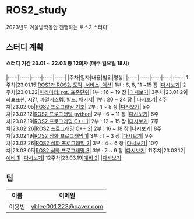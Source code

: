 # ROS2_study
2023년도 겨울방학동안 진행하는 로스2 스터디!

## 스터디 계획
#### 스터디 기간 23.01 ~ 22.03 총 12회차 (매주 일요일 18시) 
|:---:|:---:|:---:|:---:|:---:|
|주차|일자|내용|범위|영상|
|:---:|:---:|:---:|:---|:---:|
1주차|23.01.15|[ROS1과 ROS2, 토픽, 서비스, 액션]()| 1부 : 6, 8, 11 ~15 장 |[다시보기]()|
2주차|23.01.22|[파리미터, rqt, 표준단위]()| 1부 : 16 ~ 19 장 |[다시보기]()|
3주차|23.01.29|[좌표표현, 시간, 파일시스템, 빌드, 패키지]()| 1부 : 20 ~ 24 장 ||[다시보기]()|
4주차|23.02.05|[ROS2 프로그래밍 기초]()| 2부 : 1 ~ 5 장 |[다시보기]()|
5주차|23.02.12|[ROS2 프로그래밍 python]()| 2부 : 6 ~ 11 장 |[다시보기]()|
6주차|23.02.19|[ROS2 프로그래밍 C++ 1]()| 2부 : 12 ~ 15 장 |[다시보기]()|
7주차|23.02.26|[ROS2 프로그래밍 C++ 2]()| 2부 : 16 ~ 18 장 |[다시보기]()|
8주차|23.02.19|[ROS2 심화 프로그래밍 1]()| 3부 : 1 ~ 3 장 |[다시보기]()|
9주차|23.02.26|[ROS2 심화 프로그래밍 2]()| 3부 : 4 ~ 6 장 |[다시보기]()|
10주차|23.03.05|[ROS2 심화 프로그래밍 3]()| 3부 : 7 ~ 9 장 |[다시보기]()|
11주차|23.03.12|[예비 1]()|  |[다시보기]()|
12주차|23.03.19|[예비 2]()|  |[다시보기]()|



## 팀
| 이름 | 이메일 |
|:---:|:---:|
|이용빈|yblee001223@naver.com|
